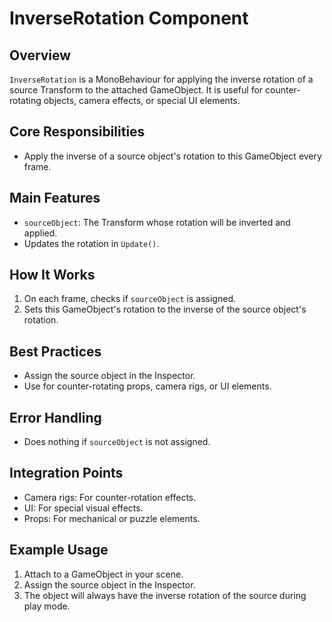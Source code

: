 # InverseRotation Component

## Overview
`InverseRotation` is a MonoBehaviour for applying the inverse rotation of a source Transform to the attached GameObject. It is useful for counter-rotating objects, camera effects, or special UI elements.

## Core Responsibilities
- Apply the inverse of a source object's rotation to this GameObject every frame.

## Main Features
- `sourceObject`: The Transform whose rotation will be inverted and applied.
- Updates the rotation in `Update()`.

## How It Works
1. On each frame, checks if `sourceObject` is assigned.
2. Sets this GameObject's rotation to the inverse of the source object's rotation.

## Best Practices
- Assign the source object in the Inspector.
- Use for counter-rotating props, camera rigs, or UI elements.

## Error Handling
- Does nothing if `sourceObject` is not assigned.

## Integration Points
- Camera rigs: For counter-rotation effects.
- UI: For special visual effects.
- Props: For mechanical or puzzle elements.

## Example Usage
1. Attach to a GameObject in your scene.
2. Assign the source object in the Inspector.
3. The object will always have the inverse rotation of the source during play mode. 